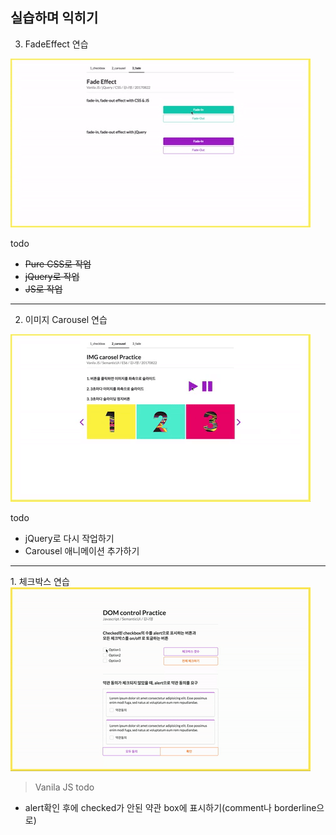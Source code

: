## 실습하며 익히기

3. FadeEffect 연습
<img src="/fade.gif">

todo
- ~~Pure CSS로 작업~~
- ~~jQuery로 작업~~
- ~~JS로 작업~~

<hr>

2. 이미지 Carousel 연습
<img src="/carousel.gif">

todo
- jQuery로 다시 작업하기
- Carousel 애니메이션 추가하기

<hr>
1. 체크박스 연습
<img src="/DOM.gif">

> Vanila JS
todo
- alert확인 후에 checked가 안된 약관 box에 표시하기(comment나 borderline으로)
